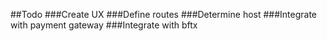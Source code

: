 ##Todo
###Create UX
###Define routes
###Determine host
###Integrate with payment gateway
###Integrate with bftx
